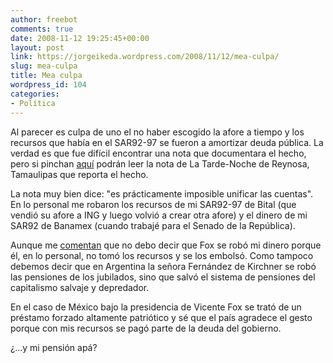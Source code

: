 ```yaml
---
author: freebot
comments: true
date: 2008-11-12 19:25:45+00:00
layout: post
link: https://jorgeikeda.wordpress.com/2008/11/12/mea-culpa/
slug: mea-culpa
title: Mea culpa
wordpress_id: 104
categories:
- Política
---
```


Al parecer es culpa de uno el no haber escogido la afore a tiempo y los recursos que había en el SAR92-97 se fueron a amortizar deuda pública. La verdad es que fue difícil encontrar una nota que documentara el hecho, pero si pinchan [aquí](http://www.latarde.com.mx/html/M19289_0_1_0_M.html) podrán leer la nota de La Tarde-Noche de Reynosa, Tamaulipas que reporta el hecho.

La nota muy bien dice: "es prácticamente imposible unificar las cuentas". En lo personal me robaron los recursos de mi SAR92-97 de Bital (que vendió su afore a ING y luego volvió a crear otra afore) y el dinero de mi SAR92 de Banamex (cuando trabajé para el Senado de la República).

Aunque me [comentan](http://jorgeikeda.wordpress.com/2008/11/11/nuevo-secretario-de-gobernacion-fallo-la-apuesta/#comment-29) que no debo decir que Fox se robó mi dinero porque él, en lo personal, no tomó los recursos y se los embolsó. Como tampoco debemos decir que en Argentina la señora Fernández de Kirchner se robó las pensiones de los jubilados, sino que salvó el sistema de pensiones del capitalismo salvaje y depredador.

En el caso de México bajo la presidencia de Vicente Fox se trató de un préstamo forzado altamente patriótico y sé que el país agradece el gesto porque con mis recursos se pagó parte de la deuda del gobierno.

¿...y mi pensión apá?
